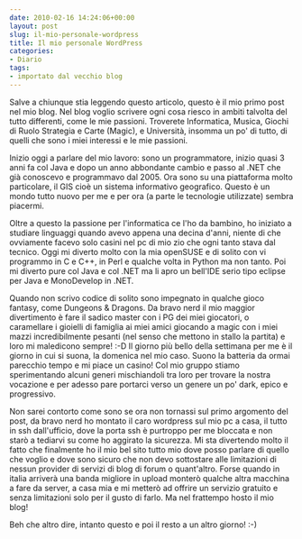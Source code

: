 ```yaml
---
date: 2010-02-16 14:24:06+00:00
layout: post
slug: il-mio-personale-wordpress
title: Il mio personale WordPress
categories:
- Diario
tags:
- importato dal vecchio blog
---
```


Salve a chiunque stia leggendo questo articolo, questo è il mio primo post nel mio blog.
Nel blog voglio scrivere ogni cosa riesco in ambiti talvolta del tutto differenti, come le mie passioni. Troverete Informatica, Musica, Giochi di Ruolo Strategia e Carte (Magic), e Università, insomma un po' di tutto, di quelli che sono i miei interessi e le mie passioni.
<!--more-->

Inizio oggi a parlare del mio lavoro: sono un programmatore, inizio quasi 3 anni fa col Java e dopo un anno abbondante cambio e passo al .NET che già conoscevo e programmavo dal 2005. Ora sono su una piattaforma molto particolare, il GIS cioè un sistema informativo geografico. Questo è un mondo tutto nuovo per me e per ora (a parte le tecnologie utilizzate) sembra piacermi.

Oltre a questo la passione per l'informatica ce l'ho da bambino, ho iniziato a studiare linguaggi quando avevo appena una decina d'anni, niente di che ovviamente facevo solo casini nel pc di mio zio che ogni tanto stava dal tecnico. Oggi mi diverto molto con la mia openSUSE e di solito con vi programmo in C e C++, in Perl e qualche volta in Python ma non tanto. Poi mi diverto pure col Java e col .NET ma li apro un bell'IDE serio tipo eclipse per Java e MonoDevelop in .NET.

Quando non scrivo codice di solito sono impegnato in qualche gioco fantasy, come Dungeons & Dragons. Da bravo nerd il mio maggior divertimento è fare il sadico master con i PG dei miei giocatori, o caramellare i gioielli di famiglia ai miei amici giocando a magic con i miei mazzi incredibilmente pesanti (nel senso che mettono in stallo la partita) e loro mi maledicono sempre! :-D
Il giorno più bello della settimana per me è il giorno in cui si suona, la domenica nel mio caso. Suono la batteria da ormai parecchio tempo e mi piace un casino! Col mio gruppo stiamo sperimentando alcuni generi mischiandoli tra loro per trovare la nostra vocazione e per adesso pare portarci verso un genere un po' dark, epico e progressivo.

Non sarei contorto come sono se ora non tornassi sul primo argomento del post, da bravo nerd ho montato il caro wordpress sul mio pc a casa, il tutto in ssh dall'ufficio, dove la porta ssh è purtroppo per me bloccata e non starò a tediarvi su come ho aggirato la sicurezza.
Mi sta divertendo molto il fatto che finalmente ho il mio bel sito tutto mio dove posso parlare di quello che voglio e dove sono sicuro che non devo sottostare alle limitazioni di nessun provider di servizi di blog di forum o quant'altro. Forse quando in italia arriverà una banda migliore in upload monterò qualche altra macchina a fare da server, a casa mia e mi metterò ad offrire un servizio gratuito e senza limitazioni solo per il gusto di farlo. Ma nel frattempo hosto il mio blog!

Beh che altro dire, intanto questo e poi il resto a un altro giorno! :-)
